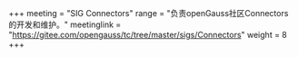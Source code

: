 +++
meeting = "SIG Connectors"
range = "负责openGauss社区Connectors的开发和维护。"
meetinglink = "https://gitee.com/opengauss/tc/tree/master/sigs/Connectors"
weight =  8
+++